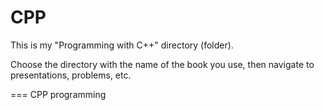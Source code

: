 CPP
===

This is my "Programming with C++" directory (folder).

Choose the directory with the name of the book you use, then navigate to presentations, problems, etc.

===
CPP programming
